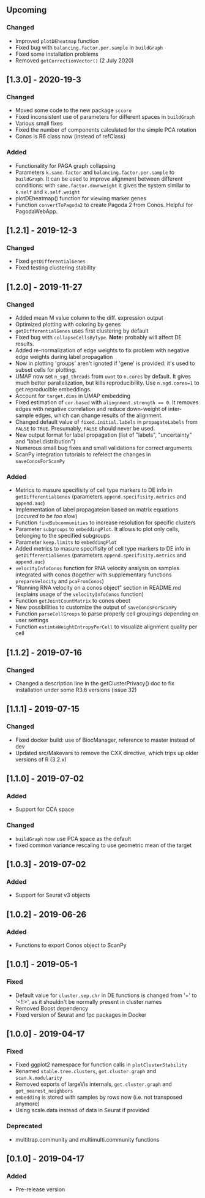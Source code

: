 ## Upcoming

### Changed

- Improved `plotDEheatmap` function
- Fixed bug with `balancing.factor.per.sample` in `buildGraph`
- Fixed some installation problems
- Removed `getCorrectionVector()` (2 July 2020)

## [1.3.0] - 2020-19-3

### Changed

- Moved some code to the new package `sccore`
- Fixed inconsistent use of parameters for different spaces in `buildGraph`
- Various small fixes
- Fixed the number of components calculated for the simple PCA rotation
- Conos is R6 class now (instead of refClass)
	
### Added

- Functionality for PAGA graph collapsing
- Parameters `k.same.factor` and `balancing.factor.per.sample` to `buildGraph`. 
  It can be used to improve alignment between different conditions: with `same.factor.downweight`
  it gives the system similar to `k.self` and `k.self.weight`
- plotDEheatmap() function for viewing marker genes
- Function `convertToPagoda2` to create Pagoda 2 from Conos. Helpful for PagodaWebApp.
	
## [1.2.1] - 2019-12-3

### Changed

- Fixed `getDifferentialGenes`
- Fixed testing clustering stability

## [1.2.0] - 2019-11-27

### Changed

- Added mean M value column to the diff. expression output
- Optimized plotting with coloring by genes
- `getDifferentialGenes` uses first clustering by default
- Fixed bug with `collapseCellsByType`. **Note:** probably will affect DE results.
- Added re-normalization of edge weights to fix problem with negative edge weights during label propagation
- Now in plotting 'groups' aren't ignoted if 'gene' is provided: it's used to subset cells for plotting.
- UMAP now set `n_sgd_threads` from `uwot` to `n.cores` by default. It gives much better parallelization, but kills reproducibility.
  Use `n.sgd.cores=1` to get reproducible embeddings.
- Account for `target.dims` in UMAP embedding
- Fixed estimation of `cor.based` with `alingnment.strength == 0`. It removes edges with negative correlation and reduce down-weight of inter-sample edges, which can change results of the alignment.
- Changed default value of `fixed.initial.labels` in `propagateLabels` from `FALSE` to `TRUE`. Presumably, `FALSE` should never be used.
- New output format for label propagation (list of "labels", "uncertainty" and "label.distribution")
- Numerous small bug fixes and small validations for correct arguments
- ScanPy integration tutorials to refelect the changes in `saveConosForScanPy`

### Added

- Metrics to masure specifisity of cell type markers to DE info in `getDifferentialGenes` (parameters `append.specifisity.metrics` and `append.auc`)
- Implementation of label propagateion based on matrix equations (*occured to be too slow*)
- Function `findSubcommunities` to increase resolution for specific clusters
- Parameter `subgroups` to `embeddingPlot`. It allows to plot only cells, belonging to the specified subgroups
- Parameter `keep.limits` to `embeddingPlot`
- Added metrics to masure specifisity of cell type markers to DE info in `getDifferentialGenes` (parameters `append.specifisity.metrics` and `append.auc`)
- `velocityInfoConos` function for RNA velocity analysis on samples integrated with conos (together with supplementary functions `prepareVelocity` and `pcaFromConos`)
- "Running RNA velocity on a conos object" section in README.md (explains usage of the `velocityInfoConos` function)
- Function `getJointCountMatrix` to conos obect
- New possibilities to customize the output of `saveConosForScanPy` 
- Function `parseCellGroups` to parse properly cell groupings depending on user settings
- Function `estimteWeightEntropyPerCell` to visualize alignment quality per cell

## [1.1.2] - 2019-07-16

### Changed

- Changed a description line in the getClusterPrivacy() doc to fix installation under some R3.6 versions (issue 32)

## [1.1.1] - 2019-07-15

### Changed

- Fixed docker build: use of BiocManager, reference to master instead of dev
- Updated src/Makevars to remove the CXX directive, which trips up older versions of R (3.2.x)

## [1.1.0] - 2019-07-02

### Added

- Support for CCA space

### Changed

- `buildGraph` now use PCA space as the default
- fixed common variance rescaling to use geometric mean of the target

## [1.0.3] - 2019-07-02

### Added

- Support for Seurat v3 objects

## [1.0.2] - 2019-06-26

### Added

- Functions to export Conos object to ScanPy

## [1.0.1] - 2019-05-1

### Fixed

- Default value for `cluster.sep.chr` in DE functions is changed from '+' to '<!!>', 
  as it shouldn't be normally present in cluster names
- Removed Boost dependency
- Fixed version of Seurat and fpc packages in Docker

## [1.0.0] - 2019-04-17

### Fixed

- Fixed ggplot2 namespace for function calls in `plotClusterStability`
- Renamed `stable.tree.clusters`, `get.cluster.graph` and `scan.k.modularity`
- Removed exports of largeVis internals, `get.cluster.graph` and `get_nearest_neighbors`
- `embedding` is stored with samples by rows now (i.e. not transposed anymore)
- Using scale.data instead of data in Seurat if provided

### Deprecated

- multitrap.community and multimulti.community functions

## [0.1.0] - 2019-04-17

### Added

- Pre-release version
